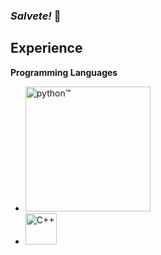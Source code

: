 ### *Salvete!* 👋

## Experience

**Programming Languages**

* <img width="200" src="https://www.python.org/static/img/python-logo.png" alt="python™"/>
* <img width="50" src="https://seeklogo.com/images/C/c-logo-1B1817C041-seeklogo.com.png" alt="C++"/>


<!--
**GParks/GParks** is a ✨ _special_ ✨ repository because its `README.md` (this file) appears on your GitHub profile.

Here are some ideas to get you started:

- 🔭 I’m currently working on ...
- 🌱 I’m currently learning ...
- 👯 I’m looking to collaborate on ...
- 🤔 I’m looking for help with ...
- 💬 Ask me about ...
- 📫 How to reach me: ...
- 😄 Pronouns: ...
- ⚡ Fun fact: ...
-->

